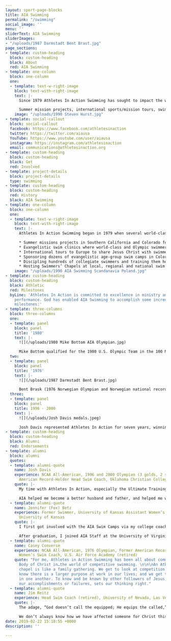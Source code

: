 ```yaml
---
layout: sport-page-blocks
title: AIA Swimming
permalink: "/swimming"
social_image: ''
menu: ''
sliderText: AIA Swimming
sliderImages:
- "/uploads/1987 Darmstadt Bent Brast.jpg"
page_sections:
- template: custom-heading
  block: custom-heading
  black: About
  red: AIA Swimming
- template: one-column
  block: one-column
  one:
  - template: text-w-right-image
    block: text-with-right-image
    text: |-
      Since 1979 Athletes In Action Swimming has sought to impact the world of competitive aquatic sports through developing athletes’ God-given potential, building biblical character into lives, touching hearts cross-culturally, and sharing with others the life-changing message of love, hope and forgiveness found in Jesus Christ.

      Summer mission projects, international sports/mission tours, swimmers’ chapels, age-group summer swim camps, elite training camps, evangelistic swim clinics and personal discipleship comprise some of the events and projects AIA Swimming has sponsored over the last 40+ years.
    image: "/uploads/1990 Steven Hurst.jpg"
- template: social-callout
  block: social-callout
  facebook: https://www.facebook.com/athletesinaction
  twitter: https://twitter.com/aiausa
  YouTube: https://www.youtube.com/user/aiausa
  instagram: https://instagram.com/athletesinaction
  email: communications@athletesinaction.org
- template: custom-heading
  block: custom-heading
  black: Get
  red: Involved
- template: project-details
  block: project-details
  type: swimming
- template: custom-heading
  block: custom-heading
  red: History
  black: AIA Swimming
- template: one-column
  block: one-column
  one:
  - template: text-w-right-image
    block: text-with-right-image
    text: |-
      Athletes In Action Swimming began in 1979 when several world-class swimmers from the University of Southern California asked AIA to begin a Christian swim team. Swimming history has been made over 40+ years through…

      * Summer missions projects in Southern California and Colorado for collegiate swimmers from around the United States.
      * Evangelistic swim clinics where world-class and Olympic swimmers demonstrated swimming technique and shared their faith in Christ.
      * International tours to Europe to share Jesus Christ with swimmers, coaches and host families.
      * Sponsoring dozens of evangelistic age-group swim camps in Colorado, Georgia, Indiana, Illinois and Alabama.
      * Discipling hundreds of collegiate swimmers and training them how to apply biblical principles to sports and faith.
      * Hosting Swimmers’ Chapels at local, regional and national swim meets.
    image: "/uploads/1990 AIA Swimming Scandanavia Poland.jpg"
- template: custom-heading
  block: custom-heading
  black: Athletic
  red: Milestones
  byLine: 'Athletes In Action is committed to excellence in ministry and athletic
    performance. God has enabled AIA Swimming to accomplish some incredible athletic
    milestones:'
- template: three-columns
  block: three-columns
  one:
  - template: panel
    block: panel
    title: '1980'
    text: |-
      ![](/uploads/1980 Mike Bottom AIA Olympian.jpg)

      Mike Bottom qualified for the 1980 U.S. Olympic Team in the 100 M Butterfly.
  two:
  - template: panel
    block: panel
    title: '1976'
    text: |-
      ![](/uploads/1987 Darmstadt Bent Brast.jpg)

      Bent Brask (1976 Norwegian Olympian and Norwegian national record-holder in the 100 M Butterfly) represented AIA internationally in Europe.
  three:
  - template: panel
    block: panel
    title: 1996 - 2000
    text: |-
      ![](/uploads/Josh Davis medals.jpeg)

      Josh Davis represented Athletes In Action for seven years, winning multiple individual and relay national championships, garnishing three gold medals at the 1996 Olympics, setting the American Record in the 200 M Freestyle three times, and winning two silver medals at the 2000 Olympic Games.
- template: custom-heading
  block: custom-heading
  black: Alumni
  red: Endorsements
- template: alumni
  block: alumni
  quotes:
  - template: alumni-quote
    name: Josh Davis
    experience: NCAA All-American, 1996 and 2000 Olympian (3 golds, 2 silver) Former
      American Record-Holder Head Swim Coach, Oklahoma Christian College
    quote: |-
      My time with Athletes In Action, especially the Ultimate Training Camp and the AIA Special, catapulted me spiritually to a whole new level. The friendships and discipleship I received created a foundation of a better attitude, stronger work ethic, humility, and insight into relationships that had immediate impact on my life and future.

      AIA helped me become a better husband and father, and helped me win gold and silver medals in the Olympic Games. No matter where I was, I was equipped to share my faith winsomely and lovingly. I can’t imagine my life without Athletes In Action.
  - template: alumni-quote
    name: Jennifer (Fox) Betz
    experience: Former Swimmer, University of Kansas Assistant Women’s Swim Coach,
      University of Kansas
    quote: |-
      I first got involved with the AIA Swim Camps via my college coach. God worked through those camps and the sport of swimming, learning about a personal relationship with Christ, applying biblical principles to athletics, living out the gospel each day with my team, and glorifying God through sport.

      After graduation, I joined AIA Staff at the University of Virginia. After two years on AIA staff, I decided to go back into full-time coaching at my alma-mater. AIA has had a long-lasting impact on my life and I’m forever grateful that God has used the ministry of AIA Swimming to grow and mature me in my relationship with Christ and others.
  - template: alumni-quote
    name: Casey Converse
    experience: NCAA All-American, 1976 Olympian, Former American Record-Holder Head
      Women’s Swim Coach, U.S. Air Force Academy (retired)
    quote: "For me, Athletes in Action Swimming has been all about community. We are\nthe
      Body of Christ in…the world of competitive swimming. \n\n\nAn Athletes in Action
      chapel is like a family gathering. We get to look at competition differently;\nwe
      know there is a larger purpose at work in our lives; and we get to affirm\nthat
      in one another. To know and be known by other followers of Jesus, regardless\nof
      our accomplishments or failures, sets our thinking right."
  - template: alumni-quote
    name: Jim Reitz
    experience: Head Swim Coach (retired), University of Nevada, Las Vegas
    quote: |-
      The adage, “God doesn’t call the equipped; He equips the called,” describes me perfectly. I prayed that God would use me to make an impact for Him at the AIA Swim Camps and that the overflow of my relationship with Christ would spill over into my relationship with the campers.

      We don’t always know how we have affected someone for Christ this side of eternity, but I hope I was able to inspire a few to become sold-out Jesus followers and to be light in their circles of influence.
date: 2019-02-22 15:18:55 +0000
description: ''

---
```

